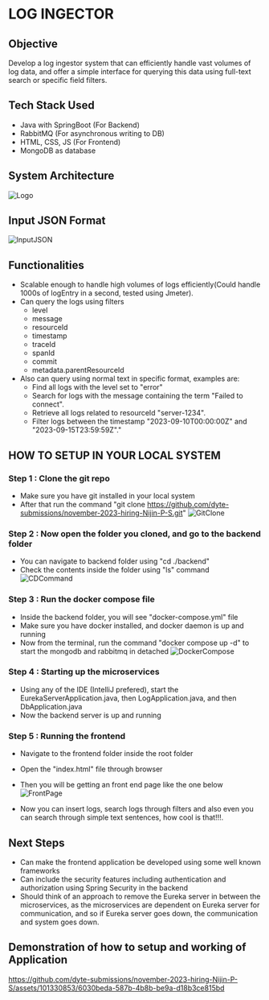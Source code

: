 
#      LOG INGECTOR

## Objective

Develop a log ingestor system that can efficiently handle vast volumes of log data, and offer a simple interface for querying this data using full-text search or specific field filters.

## Tech Stack Used
- Java with SpringBoot (For Backend)
- RabbitMQ (For asynchronous writing to DB)
- HTML, CSS, JS (For Frontend)
- MongoDB as database

## System Architecture

![Logo](https://i.postimg.cc/Z5BBKy67/System-Design.png)

## Input JSON Format
![InputJSON](https://i.postimg.cc/DwcbJK8H/Screenshot-2023-11-19-at-8-16-33-PM.png)

## Functionalities
- Scalable enough to handle high volumes of logs efficiently(Could handle 1000s of logEntry in a second, tested using Jmeter).
- Can query the logs using filters
  - level
  - message
  - resourceId
  - timestamp
  - traceId
  - spanId
  - commit
  - metadata.parentResourceId
- Also can query using normal text in specific format, examples are:
  * Find all logs with the level set to "error"
  * Search for logs with the message containing the term "Failed to connect".
  * Retrieve all logs related to resourceId "server-1234".
  * Filter logs between the timestamp "2023-09-10T00:00:00Z" and "2023-09-15T23:59:59Z"."



## HOW TO SETUP IN YOUR LOCAL SYSTEM

### Step 1 : Clone the git repo 
- Make sure you have git installed in your local system
- After that run the command "git clone https://github.com/dyte-submissions/november-2023-hiring-Nijin-P-S.git"
![GitClone](https://i.postimg.cc/Qd6ptW4v/Git-clone.png)

### Step 2 : Now open the folder you cloned, and go to the backend folder
- You can navigate to backend folder using "cd ./backend"
- Check the contents inside the folder using "ls" command
![CDCommand](https://i.postimg.cc/tRtnJx7D/ray-so-export-1.png)

### Step 3 : Run the docker compose file
- Inside the backend folder, you will see "docker-compose.yml" file
- Make sure you have docker installed, and docker daemon is up and running
- Now from the terminal, run the command "docker compose up -d" to start the mongodb and rabbitmq in detached
![DockerCompose](https://i.postimg.cc/mDVRfB23/ray-so-export.png)

### Step 4 : Starting up the microservices
- Using any of the IDE (IntelliJ prefered), start the EurekaServerApplication.java, then LogApplication.java, and then DbApplication.java
- Now the backend server is up and running

### Step 5 : Running the frontend
- Navigate to the frontend folder inside the root folder
- Open the "index.html" file through browser
- Then you will be getting an front end page like the one below
![FrontPage](https://i.postimg.cc/DwQMY5zL/Screenshot-2023-11-19-at-8-50-11-PM.png)

- Now you can insert logs, search logs through filters and also even you can search through simple text sentences, how cool is that!!!.



## Next Steps
- Can make the frontend application be developed using some well known frameworks
- Can include the security features including authentication and authorization using Spring Security in the backend
- Should think of an approach to remove the Eureka server in between the microservices, as the microservices are dependent on Eureka server for communication, and so if Eureka server goes down, the communication and system goes down.


## Demonstration of how to setup and working of Application


https://github.com/dyte-submissions/november-2023-hiring-Nijin-P-S/assets/101330853/6030beda-587b-4b8b-be9a-d18b3ce815bd






